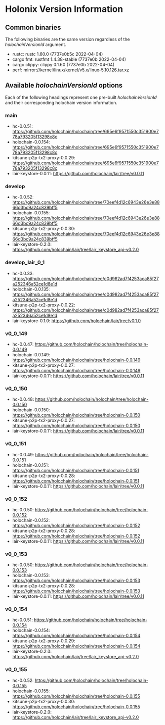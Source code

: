 # Holonix Version Information

## Common binaries
The following binaries are the same version regardless of the _holochainVersionId_ argument.

- rustc: rustc 1.60.0 (7737e0b5c 2022-04-04)
- cargo fmt: rustfmt 1.4.38-stable (7737e0b 2022-04-04)
- cargo clippy: clippy 0.1.60 (7737e0b 2022-04-04)
- perf: mirror://kernel/linux/kernel/v5.x/linux-5.10.126.tar.xz

## Available _holochainVersionId_ options
Each of the following headings represent one pre-built _holochainVersionId_ and their corresponding holochain version information.

### main
- hc-0.0.51: https://github.com/holochain/holochain/tree/695e6f9571550c351900e778a793205f13298c8c
- holochain-0.0.154: https://github.com/holochain/holochain/tree/695e6f9571550c351900e778a793205f13298c8c
- kitsune-p2p-tx2-proxy-0.0.29: https://github.com/holochain/holochain/tree/695e6f9571550c351900e778a793205f13298c8c
- lair-keystore-0.0.11: https://github.com/holochain/lair/tree/v0.0.11

### develop
- hc-0.0.52: https://github.com/holochain/holochain/tree/70eef4d12c6943e26e3e8866d3bc9a24c839bff5
- holochain-0.0.155: https://github.com/holochain/holochain/tree/70eef4d12c6943e26e3e8866d3bc9a24c839bff5
- kitsune-p2p-tx2-proxy-0.0.30: https://github.com/holochain/holochain/tree/70eef4d12c6943e26e3e8866d3bc9a24c839bff5
- lair-keystore-0.2.0: https://github.com/holochain/lair/tree/lair_keystore_api-v0.2.0

### develop_lair_0_1
- hc-0.0.33: https://github.com/holochain/holochain/tree/c0d982ad7f4253aca85f27a252346a52ce1d8e1d
- holochain-0.0.135: https://github.com/holochain/holochain/tree/c0d982ad7f4253aca85f27a252346a52ce1d8e1d
- kitsune-p2p-tx2-proxy-0.0.22: https://github.com/holochain/holochain/tree/c0d982ad7f4253aca85f27a252346a52ce1d8e1d
- lair-keystore-0.1.0: https://github.com/holochain/lair/tree/v0.1.0

### v0_0_149
- hc-0.0.47: https://github.com/holochain/holochain/tree/holochain-0.0.149
- holochain-0.0.149: https://github.com/holochain/holochain/tree/holochain-0.0.149
- kitsune-p2p-tx2-proxy-0.0.27: https://github.com/holochain/holochain/tree/holochain-0.0.149
- lair-keystore-0.0.11: https://github.com/holochain/lair/tree/v0.0.11

### v0_0_150
- hc-0.0.48: https://github.com/holochain/holochain/tree/holochain-0.0.150
- holochain-0.0.150: https://github.com/holochain/holochain/tree/holochain-0.0.150
- kitsune-p2p-tx2-proxy-0.0.27: https://github.com/holochain/holochain/tree/holochain-0.0.150
- lair-keystore-0.0.11: https://github.com/holochain/lair/tree/v0.0.11

### v0_0_151
- hc-0.0.49: https://github.com/holochain/holochain/tree/holochain-0.0.151
- holochain-0.0.151: https://github.com/holochain/holochain/tree/holochain-0.0.151
- kitsune-p2p-tx2-proxy-0.0.28: https://github.com/holochain/holochain/tree/holochain-0.0.151
- lair-keystore-0.0.11: https://github.com/holochain/lair/tree/v0.0.11

### v0_0_152
- hc-0.0.50: https://github.com/holochain/holochain/tree/holochain-0.0.152
- holochain-0.0.152: https://github.com/holochain/holochain/tree/holochain-0.0.152
- kitsune-p2p-tx2-proxy-0.0.28: https://github.com/holochain/holochain/tree/holochain-0.0.152
- lair-keystore-0.0.11: https://github.com/holochain/lair/tree/v0.0.11

### v0_0_153
- hc-0.0.50: https://github.com/holochain/holochain/tree/holochain-0.0.153
- holochain-0.0.153: https://github.com/holochain/holochain/tree/holochain-0.0.153
- kitsune-p2p-tx2-proxy-0.0.28: https://github.com/holochain/holochain/tree/holochain-0.0.153
- lair-keystore-0.0.11: https://github.com/holochain/lair/tree/v0.0.11

### v0_0_154
- hc-0.0.51: https://github.com/holochain/holochain/tree/holochain-0.0.154
- holochain-0.0.154: https://github.com/holochain/holochain/tree/holochain-0.0.154
- kitsune-p2p-tx2-proxy-0.0.29: https://github.com/holochain/holochain/tree/holochain-0.0.154
- lair-keystore-0.2.0: https://github.com/holochain/lair/tree/lair_keystore_api-v0.2.0

### v0_0_155
- hc-0.0.52: https://github.com/holochain/holochain/tree/holochain-0.0.155
- holochain-0.0.155: https://github.com/holochain/holochain/tree/holochain-0.0.155
- kitsune-p2p-tx2-proxy-0.0.30: https://github.com/holochain/holochain/tree/holochain-0.0.155
- lair-keystore-0.2.0: https://github.com/holochain/lair/tree/lair_keystore_api-v0.2.0
